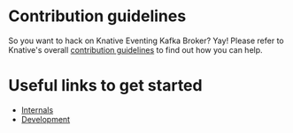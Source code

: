 # Contribution guidelines

So you want to hack on Knative Eventing Kafka Broker? Yay! Please refer to Knative's overall
[contribution guidelines](https://www.knative.dev/contributing/) to find out how
you can help.

# Useful links to get started

- [Internals](INTERNALS.md)
- [Development](DEVELOPMENT.md)

